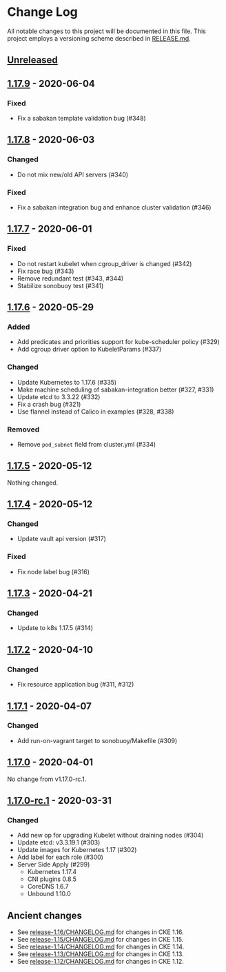 # Change Log

All notable changes to this project will be documented in this file.
This project employs a versioning scheme described in [RELEASE.md](RELEASE.md#versioning).

## [Unreleased]

## [1.17.9] - 2020-06-04

### Fixed
- Fix a sabakan template validation bug (#348)

## [1.17.8] - 2020-06-03

### Changed
- Do not mix new/old API servers (#340)

### Fixed
- Fix a sabakan integration bug and enhance cluster validation (#346)

## [1.17.7] - 2020-06-01

### Fixed
- Do not restart kubelet when cgroup_driver is changed (#342)
- Fix race bug (#343)
- Remove redundant test (#343, #344)
- Stabilize sonobuoy test (#341)

## [1.17.6] - 2020-05-29

### Added
- Add predicates and priorities support for kube-scheduler policy (#329)
- Add cgroup driver option to KubeletParams (#337)

### Changed
- Update Kubernetes to 1.17.6 (#335)
- Make machine scheduling of sabakan-integration better (#327, #331)
- Update etcd to 3.3.22 (#332)
- Fix a crash bug (#321)
- Use flannel instead of Calico in examples (#328, #338)

### Removed
- Remove `pod_subnet` field from cluster.yml (#334)

## [1.17.5] - 2020-05-12

Nothing changed.

## [1.17.4] - 2020-05-12

### Changed
- Update vault api version (#317)

### Fixed
- Fix node label bug (#316)

## [1.17.3] - 2020-04-21

### Changed
- Update to k8s 1.17.5 (#314)

## [1.17.2] - 2020-04-10

### Changed
- Fix resource application bug (#311, #312)

## [1.17.1] - 2020-04-07

### Changed
- Add run-on-vagrant target to sonobuoy/Makefile (#309)

## [1.17.0] - 2020-04-01

No change from v1.17.0-rc.1.

## [1.17.0-rc.1] - 2020-03-31

### Changed
- Add new op for upgrading Kubelet without draining nodes (#304)
- Update etcd: v3.3.19.1 (#303)
- Update images for Kubernetes 1.17 (#302)
- Add label for each role (#300)
- Server Side Apply (#299)
    - Kubernetes 1.17.4
    - CNI plugins 0.8.5
    - CoreDNS 1.6.7
    - Unbound 1.10.0

## Ancient changes

- See [release-1.16/CHANGELOG.md](https://github.com/cybozu-go/cke/blob/release-1.16/CHANGELOG.md) for changes in CKE 1.16.
- See [release-1.15/CHANGELOG.md](https://github.com/cybozu-go/cke/blob/release-1.15/CHANGELOG.md) for changes in CKE 1.15.
- See [release-1.14/CHANGELOG.md](https://github.com/cybozu-go/cke/blob/release-1.14/CHANGELOG.md) for changes in CKE 1.14.
- See [release-1.13/CHANGELOG.md](https://github.com/cybozu-go/cke/blob/release-1.13/CHANGELOG.md) for changes in CKE 1.13.
- See [release-1.12/CHANGELOG.md](https://github.com/cybozu-go/cke/blob/release-1.12/CHANGELOG.md) for changes in CKE 1.12.

[Unreleased]: https://github.com/cybozu-go/cke/compare/v1.17.9...HEAD
[1.17.9]: https://github.com/cybozu-go/cke/compare/v1.17.8...v1.17.9
[1.17.8]: https://github.com/cybozu-go/cke/compare/v1.17.7...v1.17.8
[1.17.7]: https://github.com/cybozu-go/cke/compare/v1.17.6...v1.17.7
[1.17.6]: https://github.com/cybozu-go/cke/compare/v1.17.5...v1.17.6
[1.17.5]: https://github.com/cybozu-go/cke/compare/v1.17.4...v1.17.5
[1.17.4]: https://github.com/cybozu-go/cke/compare/v1.17.3...v1.17.4
[1.17.3]: https://github.com/cybozu-go/cke/compare/v1.17.2...v1.17.3
[1.17.2]: https://github.com/cybozu-go/cke/compare/v1.17.1...v1.17.2
[1.17.1]: https://github.com/cybozu-go/cke/compare/v1.17.0...v1.17.1
[1.17.0]: https://github.com/cybozu-go/cke/compare/v1.17.0-rc.1...v1.17.0
[1.17.0-rc.1]: https://github.com/cybozu-go/cke/compare/v1.16.4...v1.17.0-rc.1
